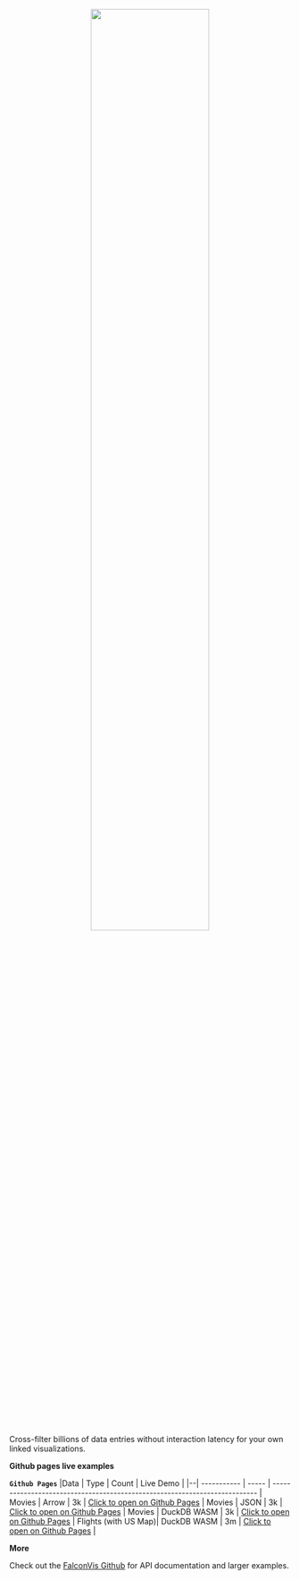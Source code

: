 <p align="center">
  <img src="https://user-images.githubusercontent.com/65095341/224896033-afc8bd8e-d0e0-4031-a7b2-3857bef51327.svg" width="65%">
</p>

Cross-filter billions of data entries without interaction latency for your own linked visualizations.

**Github pages live examples**

**`Github Pages`**
|Data | Type | Count | Live Demo |
|--| ----------- | ----- | -------------------------------------------------------------------------- |
Movies | Arrow | 3k | [Click to open on Github Pages](https://dig.cmu.edu/falcon/movies-arrow/) |
Movies | JSON | 3k | [Click to open on Github Pages](https://dig.cmu.edu/falcon/movies-json/) |
Movies | DuckDB WASM | 3k | [Click to open on Github Pages](https://dig.cmu.edu/falcon/movies-duckdb/) |
Flights (with US Map)| DuckDB WASM | 3m | [Click to open on Github Pages](https://dig.cmu.edu/falcon/flights-duckdb/) |

**More**

Check out the [FalconVis Github](https://github.com/cmudig/falcon) for API documentation and larger examples.
